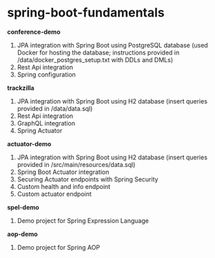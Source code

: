 # spring-boot-fundamentals

**conference-demo**
  1. JPA integration with Spring Boot using PostgreSQL database (used Docker for hosting the database; instructions provided in /data/docker_postgres_setup.txt with DDLs and DMLs)
  2. Rest Api integration
  3. Spring configuration

**trackzilla**
  1. JPA integration with Spring Boot using H2 database (insert queries provided in /data/data.sql)
  2. Rest Api integration
  3. GraphQL integration
  4. Spring Actuator

**actuator-demo**
  1. JPA integration with Spring Boot using H2 database (insert queries provided in /src/main/resources/data.sql)
  2. Spring Boot Actuator integration
  3. Securing Actuator endpoints with Spring Security
  4. Custom health and info endpoint
  5. Custom actuator endpoint 
  
**spel-demo**
  1. Demo project for Spring Expression Language
  
**aop-demo**
  1. Demo project for Spring AOP
